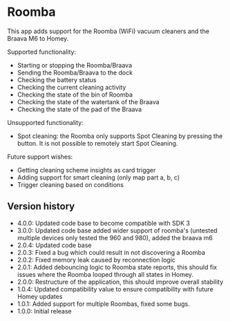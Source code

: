 # Roomba

This app adds support for the Roomba (WiFi) vacuum cleaners and the Braava M6 to Homey.

Supported functionality:

 * Starting or stopping the Roomba/Braava
 * Sending the Roomba/Braava to the dock
 * Checking the battery status
 * Checking the current cleaning activity
 * Checking the state of the bin of Roomba
 * Checking the state of the watertank of the Braava
 * Checking the state of the pad of the Braava

Unsupported functionality:

 * Spot cleaning: the Roomba only supports Spot Cleaning by pressing the button.
   It is not possible to remotely start Spot Cleaning.


Future support wishes:
 * Getting cleaning scheme insights as card trigger
 * Adding support for smart cleaning (only map part a, b, c)
 * Trigger cleaning based on conditions

## Version history
 * 4.0.0: Updated code base to become compatible with SDK 3
 * 3.0.0: Updated code base added wider support of roomba's (untested multiple devices only tested the 960 and 980), added the braava m6
 * 2.0.4: Updated code base
 * 2.0.3: Fixed a bug which could result in not discovering a Roomba
 * 2.0.2: Fixed memory leak caused by reconnection logic
 * 2.0.1: Added debouncing logic to Roomba state reports, this should fix issues where the Roomba looped through all states in Homey.
 * 2.0.0: Restructure of the application, this should improve overall stability
 * 1.0.4: Updated compatibility value to ensure compatibility with future Homey updates
 * 1.0.1: Added support for multiple Roombas, fixed some bugs.
 * 1.0.0: Initial release
